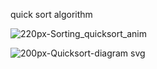 quick sort algorithm 

![220px-Sorting_quicksort_anim](https://user-images.githubusercontent.com/64610931/129254035-b3b86d98-fdee-40d0-928e-e5c417e825e9.gif)

![200px-Quicksort-diagram svg](https://user-images.githubusercontent.com/64610931/129253554-60d968bb-d31c-4857-b0fc-2f1fd7f73421.png)
